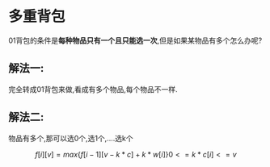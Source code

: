 # 多重背包

01背包的条件是**每种物品只有一个且只能选一次**,但是如果某物品有多个怎么办呢?

## 解法一:

完全转成01背包来做,看成有多个物品,每个物品不一样.

## 解法二:

物品有多个,那可以选0个,选1个,....选k个


```math
f[i][v] = max\{ f[i-1][v-k*c]+k*w[i]\}  0<=k*c[i]<=v
```
